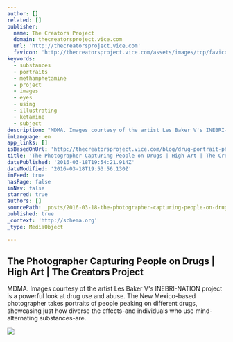 ```yaml
---
author: []
related: []
publisher:
  name: The Creators Project
  domain: thecreatorsproject.vice.com
  url: 'http://thecreatorsproject.vice.com'
  favicon: 'http://thecreatorsproject.vice.com/assets/images/tcp/favicons/favicon.ico'
keywords:
  - substances
  - portraits
  - methamphetamine
  - project
  - images
  - eyes
  - using
  - illustrating
  - ketamine
  - subject
description: "MDMA. Images courtesy of the artist Les Baker V's INEBRI-NATION project is a powerful look at drug use and abuse. The New Mexico-based photographer takes portraits of people peaking on different drugs, showcasing just how diverse the effects-and individuals who use mind-alternating substances-are."
inLanguage: en
app_links: []
isBasedOnUrl: 'http://thecreatorsproject.vice.com/blog/drug-portrait-photographer'
title: 'The Photographer Capturing People on Drugs | High Art | The Creators Project'
datePublished: '2016-03-18T19:54:21.914Z'
dateModified: '2016-03-18T19:53:56.130Z'
inFeed: true
hasPage: false
inNav: false
starred: true
authors: []
sourcePath: _posts/2016-03-18-the-photographer-capturing-people-on-drugs-or-high-art-or-the.md
published: true
_context: 'http://schema.org'
_type: MediaObject

---
```

<article style=""><h1>The Photographer Capturing People on Drugs | High Art | The Creators Project</h1><p>MDMA. Images courtesy of the artist Les Baker V's INEBRI-NATION project is a powerful look at drug use and abuse. The New Mexico-based photographer takes portraits of people peaking on different drugs, showcasing just how diverse the effects-and individuals who use mind-alternating substances-are.</p><img src="http://thecreatorsproject-images.vice.com/content-images/article/photographer-captures-portraits-of-people-on-drugs/bf80ac4fcf9449b0ac28d725dce685f4.jpg?1xw:0.2061310782241xh;*,*&amp;resize=1200:*" /></article>